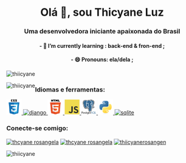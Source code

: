 <h1 align="center">Olá 👋, sou Thicyane Luz</h1>
<h3 align="center">Uma desenvolvedora iniciante apaixonada do Brasil</h3>

<h4 align="center"> - 🌱 I’m currently learning : back-end & fron-end ;</h4>
<h4 align="center"> - 😄 Pronouns: ela/dela ;</h4>

<div>
  <p> <img align="center" src="https://github-readme-stats.vercel.app/api?username=thiicyane&show_icons=true&locale=en" alt="thiicyane" /> </p>
  <p><img align="left" src="https://github-readme-stats.vercel.app/api/top-langs?username=thiicyane&show_icons=true&locale=en&layout=compact" alt="thiicyane" /> </p>
</div>



<h3 align="left">Idiomas e ferramentas:</h3>
<p align="left"> 
<a href="https://www.w3schools.com/css/" target="_blank" rel="noreferrer"> 
  <img src="https://raw.githubusercontent.com/devicons/devicon/master/icons/css3/css3-original-wordmark.svg" alt="css3" width="40" height="40"/> 
</a> 
<a href="https://www.djangoproject.com/" target="_blank" rel="noreferrer"> 
  <img src="https://cdn.worldvectorlogo.com/logos/django.svg" alt="django" width="40" height ="40"/> 
</a> 
<a href="https://www.w3.org/html/" target="_blank" rel="noreferrer"> 
  <img src="https://raw.githubusercontent.com/devicons/devicon/master/icons/html5/html5-original-wordmark.svg" alt="html5" width="40" height="40"/> 
</a> 
<a href="https://developer.mozilla.org/en-US/docs/Web/JavaScript" target="_blank" rel="noreferrer"> 
<img src="https://raw.githubusercontent.com/devicons/devicon/master/icons/javascript/javascript-original.svg" alt="javascript" width="40" height="40"/> 
</a> 
<a href="https://www.postgresql.org" target="_blank" rel="noreferrer"> 
  <img src="https://raw.githubusercontent.com/devicons/devicon/master/icons/postgresql/postgresql-original-wordmark.svg" alt="postgresql" width="40" height="40"/> 
</a> 
<a href="https://www.python.org" target ="_blank" rel="noreferrer"> 
  <img src="https://raw.githubusercontent.com/devicons/devicon/master/icons/python/python-original.svg" alt="python" width="40 " height="40"/> 
</a> 
<a href="https://www.sqlite.org/" target="_blank" rel="noreferrer"> 
  <img src="https://www.vectorlogo.zone/logos/sqlite/sqlite-icon.svg" alt="sqlite" width="40" height="40"/> 
</a> 
</p>

<h3 align="left">Conecte-se comigo:</h3 >
<p align="left">
<a href="https://linkedin.com/in/thiicyaneluz" target="blank"> <img align="center" src="https://raw.githubusercontent.com/rahuldkjain/github-profile-readme-generator/master/src/images/icons/Social/linked-in-alt.svg" alt="thcyane rosangela" height="30" width="40" /></a>
<a href="https://www.facebook.com/thiicyane/" target="blank"> <img align="center" 
src="https://raw.githubusercontent.com/rahuldkjain/github-profile-readme-generator/master/src/images/icons/Social/facebook.svg" alt="thcyane rosangela" height="30" width="40"/></a>
<a href="https://www.instagram.com/thiicyaneerosange/" target="blank"><img align="center" src="https://raw.githubusercontent.com/rahuldkjain/github-profile-readme-generator/master/src/images/icons/Social/instagram.svg" alt="thiicyanerosangen" height="30" width="40" /></a>
</p>

<p align="left"> <img src= "https://komarev.com/ghpvc/?username=thiicyane&label=Profile%20views&color=0e75b6&style=flat" alt="thiicyane" /> </p>

